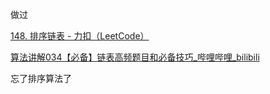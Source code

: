 

做过



[148. 排序链表 - 力扣（LeetCode）](https://leetcode.cn/problems/sort-list/description/?envType=study-plan-v2&envId=top-100-liked)





[算法讲解034【必备】链表高频题目和必备技巧_哔哩哔哩_bilibili](https://www.bilibili.com/video/BV1A14y1i7GY/?spm_id_from=333.1391.0.0&vd_source=96c1635797a0d7626fb60e973a29da38)



忘了排序算法了



```

```


